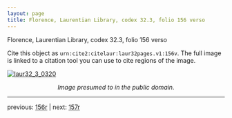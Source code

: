 ```yaml
---
layout: page
title: Florence, Laurentian Library, codex 32.3, folio 156 verso
---
```


Florence, Laurentian Library, codex 32.3, folio 156 verso

Cite this object as `urn:cite2:citelaur:laur32pages.v1:156v`.  The full image is linked to a citation tool you can use to cite regions of the image.

[![laur32_3_0320](http://www.homermultitext.org/iipsrv?IIIF=/project/homer/pyramidal/deepzoom/citelaur/laur32imgs/v1/laur32_3_0320.tif/full/800,/0/default.jpg)](http://www.homermultitext.org/ict2/?urn=urn:cite2:citelaur:laur32imgs.v1:laur32_3_0320) 

<p style="text-align: center; font-style: italic;">Image presumed to in the public domain.</p>

---

previous: [156r](../156r/) | next: [157r](../157r/)